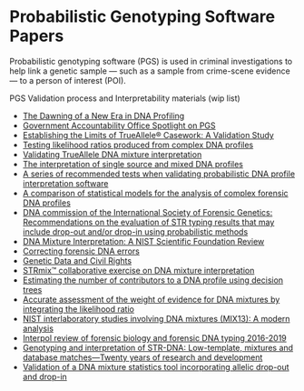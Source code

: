 # Probabilistic Genotyping Software Papers

Probabilistic genotyping software (PGS) is used in criminal investigations to help link a genetic sample — such as a sample from crime-scene evidence — to a person of interest (POI). 

PGS Validation process and Interpretability materials
(wip list)

- [The Dawning of a New Era in DNA Profiling](https://www.opd.ohio.gov/static/Law+Library/Training/OPD+Training+Materials/Identifying+And+Litigating+Forensic+Science/Ford%2C+Krane+-+The+Dawning+of+a+New+Era+in+DNA+Profiling.pdf)
- [Government Accountability Office Spotlight on PGS](https://www.gao.gov/assets/gao-19-707sp.pdf)
- [Establishing the Limits of TrueAllele® Casework: A Validation Study](https://doi.org/10.1111/1556-4029.12810)
- [Testing likelihood ratios produced from complex DNA profiles](https://doi.org/10.1016/j.fsigen.2015.01.008)
- [Validating TrueAllele DNA mixture interpretation]( https://doi.org/10.1111/j.1556-4029.2011.01859.x)
- [The interpretation of single source and mixed DNA profiles](https://doi.org/10.1016/j.fsigen.2013.05.011)
- [A series of recommended tests when validating probabilistic DNA profile interpretation software](https://doi.org/10.1016/j.fsigen.2014.09.019)
- [A comparison of statistical models for the analysis of complex forensic DNA profiles](https://doi.org/10.1016/j.scijus.2013.07.003)
- [DNA commission of the International Society of Forensic Genetics: Recommendations on the evaluation of STR typing results that may include drop-out and/or drop-in using probabilistic methods](https://doi.org/10.1016/j.fsigen.2012.06.002)
- [DNA Mixture Interpretation: A NIST Scientific Foundation Review](https://doi.org/10.6028/NIST.IR.8351-draft)
- [Correcting forensic DNA errors](https://doi.org/10.1016/j.fsigen.2019.03.005)
- [Genetic Data and Civil Rights](https://papers.ssrn.com/sol3/papers.cfm?abstract_id=2460897#)
- [STRmix™ collaborative exercise on DNA mixture interpretation](https://doi.org/10.1016/j.fsigen.2019.01.006)
- [Estimating the number of contributors to a DNA profile using decision trees](https://doi.org/10.1016/j.fsigen.2020.102407)
- [Accurate assessment of the weight of evidence for DNA mixtures by integrating the likelihood ratio](https://doi.org/10.1016/j.fsigen.2016.11.001)
- [NIST interlaboratory studies involving DNA mixtures (MIX13): A modern analysis](https://doi.org/10.1016/j.fsigen.2018.08.014)
- [Interpol review of forensic biology and forensic DNA typing 2016-2019](https://doi.org/10.1016/j.fsisyn.2019.12.002)
- [Genotyping and interpretation of STR-DNA: Low-template, mixtures and database matches—Twenty years of research and development](https://doi.org/10.1016/j.fsigen.2015.03.014)
- [Validation of a DNA mixture statistics tool incorporating allelic drop-out and drop-in](https://doi.org/10.1016/j.fsigen.2012.08.007)


